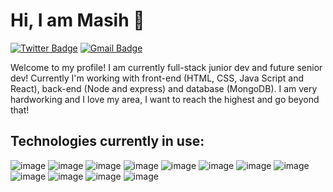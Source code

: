 # Hi, I am Masih 👋

<!-- [![Linkedin Badge](https://img.shields.io/badge/-Masih-blue?style=flat&logo=Linkedin&logoColor=white&link=https://www.linkedin.com/in/masih-saldanha-1997121ab/)](https://www.linkedin.com/in/masih-saldanha-1997121ab/) -->
[![Twitter Badge](https://img.shields.io/badge/-@MasihSaldanha-1ca0f1?style=flat&labelColor=1ca0f1&logo=twitter&logoColor=white&link=https://twitter.com/MasihSaldanha)](https://twitter.com/MasihSaldanha)
[![Gmail Badge](https://img.shields.io/badge/-masih.saldanha-c14438?style=flat&logo=Gmail&logoColor=white&link=mailto:masih.saldanha@gmail.com)](mailto:masih.saldanha@gmail.com)

Welcome to my profile! I am currently full-stack junior dev and future senior dev! Currently I'm working with front-end (HTML, CSS, Java Script and React), back-end (Node and express) and database (MongoDB). I am very hardworking and I love my area, I want to reach the highest and go beyond that!

## Technologies currently in use:

![image](https://img.shields.io/badge/npm-CB3837?style=for-the-badge&logo=npm&logoColor=white)
![image](https://img.shields.io/badge/React-20232A?style=for-the-badge&logo=react&logoColor=61DAFB)
![image](https://img.shields.io/badge/React_Router-CA4245?style=for-the-badge&logo=react-router&logoColor=white)
![image](https://img.shields.io/badge/HTML5-E34F26?style=for-the-badge&logo=html5&logoColor=white)
![image](https://img.shields.io/badge/JavaScript-323330?style=for-the-badge&logo=javascript&logoColor=F7DF1E)
![image](https://img.shields.io/badge/styled--components-DB7093?style=for-the-badge&logo=styled-components&logoColor=white)
![image](https://img.shields.io/badge/json-5E5C5C?style=for-the-badge&logo=json&logoColor=white)
![image](https://img.shields.io/badge/Vercel-000000?style=for-the-badge&logo=vercel&logoColor=white)
![image](https://img.shields.io/badge/Node.js-339933?style=for-the-badge&logo=nodedotjs&logoColor=white)
![image](https://img.shields.io/badge/Express.js-000000?style=for-the-badge&logo=express&logoColor=white)
![image](https://img.shields.io/badge/Heroku-430098?style=for-the-badge&logo=heroku&logoColor=white)
![image](https://img.shields.io/badge/MongoDB-4EA94B?style=for-the-badge&logo=mongodb&logoColor=white)

<!--
### Hi there 👋


**Masih-Saldanha/Masih-Saldanha** is a ✨ _special_ ✨ repository because its `README.md` (this file) appears on your GitHub profile.

Here are some ideas to get you started:

- 🔭 I’m currently working on ...
- 🌱 I’m currently learning ...
- 👯 I’m looking to collaborate on ...
- 🤔 I’m looking for help with ...
- 💬 Ask me about ...
- 📫 How to reach me: ...
- 😄 Pronouns: ...
- ⚡ Fun fact: ...
-->
